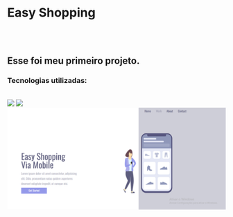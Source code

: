 <h1>Easy Shopping</h1>
<br>
<br>
<h2>Esse foi meu primeiro projeto.</h2>

<h3>Tecnologias utilizadas:</h3>
<br>
<img src="https://img.shields.io/badge/HTML5-E34F26?style=for-the-badge&logo=html5&logoColor=white" />
<img src="https://img.shields.io/badge/CSS3-1572B6?style=for-the-badge&logo=css3&logoColor=white" />


<img src="https://github.com/josuevyctor/meu-projeto-easy-shopping/blob/main/assets/CAPTURA%20DE%20TELA%20README.ME.png?raw=true" />
